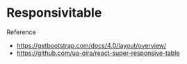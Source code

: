 Responsivitable
===============
Reference
- https://getbootstrap.com/docs/4.0/layout/overview/
- https://github.com/ua-oira/react-super-responsive-table
